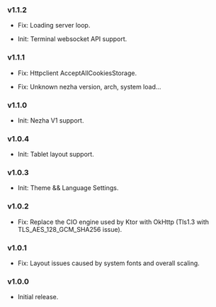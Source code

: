
### v1.1.2

- Fix: Loading server loop.

- Init: Terminal websocket API support.

### v1.1.1

- Fix: Httpclient AcceptAllCookiesStorage.

- Fix: Unknown nezha version, arch, system load...

### v1.1.0

- Init: Nezha V1 support.

### v1.0.4

- Init: Tablet layout support.

### v1.0.3

- Init: Theme && Language Settings.

### v1.0.2

- Fix: Replace the CIO engine used by Ktor with OkHttp (Tls1.3 with TLS_AES_128_GCM_SHA256 issue).

### v1.0.1

- Fix: Layout issues caused by system fonts and overall scaling.

### v1.0.0

- Initial release.

